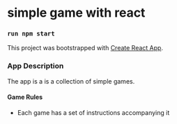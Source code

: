 # simple game with react

### `run npm start`
This project was bootstrapped with [Create React App](https://github.com/facebook/create-react-app).

### App Description
The app is a is a collection of simple games.

#### Game Rules
- Each game has a set of instructions accompanying it 
